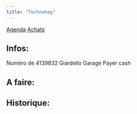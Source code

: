 ```yaml
---
title: "Technomag"
---
```


[Agenda](notes/AgendaMaJournee.md) [Achats](notes/departements/D_Achats.md)
## Infos:
Numéro de 4139832 Giardello Garage
Payer cash

## A faire: 

## Historique: